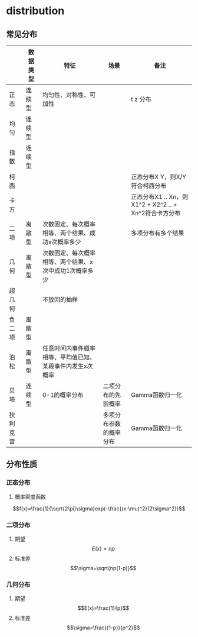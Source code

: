 # distribution

## 常见分布

|      | 数据类型 | 特征                            | 场景          | 备注                                        |
| ---- | ---- | ----------------------------- | ----------- | ----------------------------------------- |
| 正态   | 连续型  | 均匀性、对称性、可加性                   |             | t  z 分布                                   |
| 均匀   | 连续型  |                               |             |                                           |
| 指数   | 连续型  |                               |             |                                           |
| 柯西   |      |                               |             | 正态分布X Y，则X/Y符合柯西分布                        |
| 卡方   |      |                               |             | 正态分布X1 .. Xn，则X1^2 + X2^2 .. + Xn^2符合卡方分布 |
| 二项   | 离散型  | 次数固定、每次概率相等、两个结果、成功x次概率多少     |             | 多项分布有多个结果                                 |
| 几何   | 离散型  | 次数固定、每次概率相等、两个结果、x次中成功1次概率多少  |             |                                           |
| 超几何  |      | 不放回的抽样                        |             |                                           |
| 负二项  | 离散型  |                               |             |                                           |
| 泊松   | 离散型  | 任意时间内事件概率相等、平均值已知、某段事件内发生x次概率 |             |                                           |
| 贝塔   | 连续型  | 0-1的概率分布                      | 二项分布的先验概率   | Gamma函数归一化                                |
| 狄利克雷 |      |                               | 多项分布参数的概率分布 | Gamma函数归一化                                |

## 分布性质

### 正态分布

1. 概率密度函数

$$f(x)=\frac{1}{\sqrt{2\pi}\sigma}exp(-\frac{(x-\mu)^2}{2\sigma^2})$$

### 二项分布

1. 期望 $$E(x)=np$$
2. 标准差$$\sigma=\sqrt{np(1-p)}$$

### 几何分布

1. 期望 $$E(x)=\frac{1}{p}$$
2. 标准差$$\sigma=\frac{(1-p)}{p^2}$$

##
